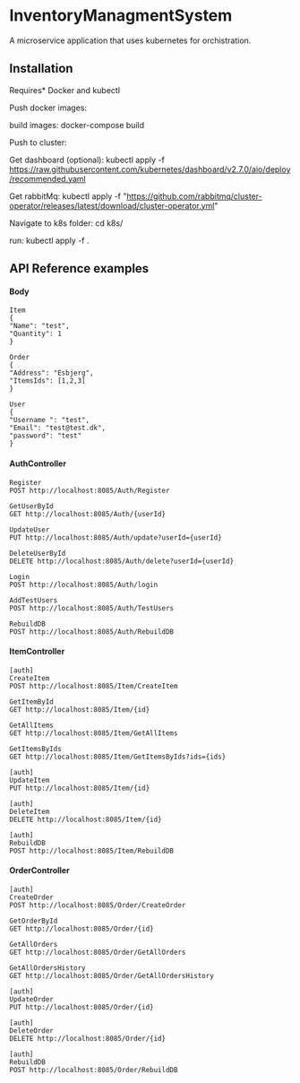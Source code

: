 
# InventoryManagmentSystem

A microservice application that uses kubernetes for orchistration.



## Installation

Requires* Docker and kubectl

Push docker images:

build images: docker-compose build

Push to cluster:

Get dashboard (optional): kubectl apply -f https://raw.githubusercontent.com/kubernetes/dashboard/v2.7.0/aio/deploy/recommended.yaml

Get rabbitMq: kubectl apply -f "https://github.com/rabbitmq/cluster-operator/releases/latest/download/cluster-operator.yml"

Navigate to k8s folder: cd k8s/

run: kubectl apply -f .


    
## API Reference examples

#### Body
```
Item
{
"Name": "test",
"Quantity": 1
}

Order
{
"Address": "Esbjerg",
"ItemsIds": [1,2,3]
}

User
{
"Username ": "test",
"Email": "test@test.dk",
"password": "test"
}
```

#### AuthController

```
Register
POST http://localhost:8085/Auth/Register

GetUserById
GET http://localhost:8085/Auth/{userId}

UpdateUser
PUT http://localhost:8085/Auth/update?userId={userId}

DeleteUserById
DELETE http://localhost:8085/Auth/delete?userId={userId}

Login
POST http://localhost:8085/Auth/login

AddTestUsers
POST http://localhost:8085/Auth/TestUsers

RebuildDB
POST http://localhost:8085/Auth/RebuildDB
```
#### ItemController
```
[auth]
CreateItem
POST http://localhost:8085/Item/CreateItem

GetItemById
GET http://localhost:8085/Item/{id}

GetAllItems
GET http://localhost:8085/Item/GetAllItems

GetItemsByIds
GET http://localhost:8085/Item/GetItemsByIds?ids={ids}

[auth]
UpdateItem
PUT http://localhost:8085/Item/{id}

[auth]
DeleteItem
DELETE http://localhost:8085/Item/{id}

[auth]
RebuildDB
POST http://localhost:8085/Item/RebuildDB
```

#### OrderController
```
[auth]
CreateOrder
POST http://localhost:8085/Order/CreateOrder

GetOrderById
GET http://localhost:8085/Order/{id}

GetAllOrders
GET http://localhost:8085/Order/GetAllOrders

GetAllOrdersHistory
GET http://localhost:8085/Order/GetAllOrdersHistory

[auth]
UpdateOrder
PUT http://localhost:8085/Order/{id}

[auth]
DeleteOrder
DELETE http://localhost:8085/Order/{id}

[auth]
RebuildDB
POST http://localhost:8085/Order/RebuildDB
```






